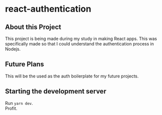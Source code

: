 # react-authentication

## About this Project

This project is being made during my study in making React apps. This was specifically made so that I could understand the authentication process in Nodejs. <br>

## Future Plans

This will be the used as the auth boilerplate for my future projects.

## Starting the development server

Run `yarn dev`.<br>
Profit.
